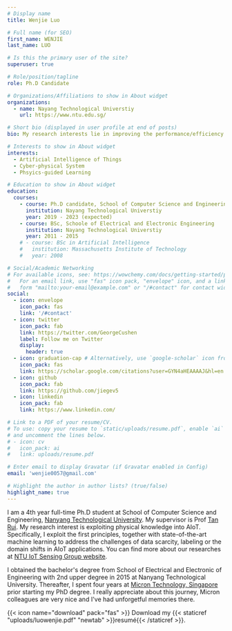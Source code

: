 ```yaml
---
# Display name
title: Wenjie Luo

# Full name (for SEO)
first_name: WENJIE
last_name: LUO

# Is this the primary user of the site?
superuser: true

# Role/position/tagline
role: Ph.D Candidate

# Organizations/Affiliations to show in About widget
organizations:
  - name: Nayang Technological Universtiy
    url: https://www.ntu.edu.sg/

# Short bio (displayed in user profile at end of posts)
bio: My research interests lie in improving the performance/efficiency of artificial intelligence (AI) powered Internet of things (IoT) systems.

# Interests to show in About widget
interests:
  - Artificial Intelligence of Things
  - Cyber-physical System
  - Phsyics-guided Learning

# Education to show in About widget
education:
  courses:
    - course: Ph.D candidate, School of Computer Science and Engineering
      institution: Nayang Technological Universtiy
      year: 2019 - 2023 (expected)
    - course: BSc, Schoole of Electrical and Electronic Engineering
      institution: Nayang Technological Universtiy
      year: 2011 - 2015
    # - course: BSc in Artificial Intelligence
    #   institution: Massachusetts Institute of Technology
    #   year: 2008

# Social/Academic Networking
# For available icons, see: https://wowchemy.com/docs/getting-started/page-builder/#icons
#   For an email link, use "fas" icon pack, "envelope" icon, and a link in the
#   form "mailto:your-email@example.com" or "/#contact" for contact widget.
social:
  - icon: envelope
    icon_pack: fas
    link: '/#contact'
  - icon: twitter
    icon_pack: fab
    link: https://twitter.com/GeorgeCushen
    label: Follow me on Twitter
    display:
      header: true
  - icon: graduation-cap # Alternatively, use `google-scholar` icon from `ai` icon pack
    icon_pack: fas
    link: https://scholar.google.com/citations?user=GYN4aHEAAAAJ&hl=en
  - icon: github
    icon_pack: fab
    link: https://github.com/jiegev5
  - icon: linkedin
    icon_pack: fab
    link: https://www.linkedin.com/

# Link to a PDF of your resume/CV.
# To use: copy your resume to `static/uploads/resume.pdf`, enable `ai` icons in `params.yaml`,
# and uncomment the lines below.
# - icon: cv
#   icon_pack: ai
#   link: uploads/resume.pdf

# Enter email to display Gravatar (if Gravatar enabled in Config)
email: 'wenjie0057@gmail.com'

# Highlight the author in author lists? (true/false)
highlight_name: true
---
```


I am a 4th year full-time Ph.D student at School of Computer Science and Engineering, [Nanyang Technological University](https://www.ntu.edu.sg/Pages/home.aspx). My supervisor is Prof [Tan Rui](https://www.ntu.edu.sg/home/tanrui/). My research interest is exploiting physical knowledge into AIoT. Specifically, I exploit the first principles, together with state-of-the-art machine learning to address the challenges of data scarcity, labeling or the domain shifts in AIoT applications. You can find more about our researches at [NTU IoT Sensing Group website](https://ntuiot.xyz/).

I obtained the bachelor's degree from School of Electrical and Electronic of Engineering with 2nd upper degree in 2015 at Nanyang Technological University. Thereafter, I spent four years at [Micron Technology, Singapore](https://www.micron.com/) prior starting my PhD degree. I really appreciate about this journey, Micron colleagues are very nice and I've had unforgetful memories there.

<!-- % From 2015 to 2018, I worked as a product engineer at MSB, where the scope is developing Functional Development Verification (FDV) test for [Micron 3D NAND products](https://www.micron.com/products/nand-flash). I joined Yield Enhancement team at Fab10N in August of 2018, where I worked as a Electrical Failure Analysis (EFA). The new job scope is to perform wafer-level electrical failure analysis for NAND products. -->

{{< icon name="download" pack="fas" >}} Download my {{< staticref "uploads/luowenjie.pdf" "newtab" >}}resumé{{< /staticref >}}.
